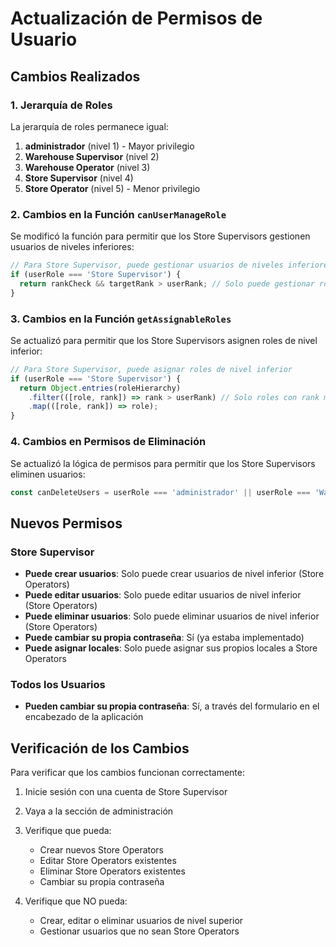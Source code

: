 # Actualización de Permisos de Usuario

## Cambios Realizados

### 1. Jerarquía de Roles
La jerarquía de roles permanece igual:
1. **administrador** (nivel 1) - Mayor privilegio
2. **Warehouse Supervisor** (nivel 2)
3. **Warehouse Operator** (nivel 3)
4. **Store Supervisor** (nivel 4)
5. **Store Operator** (nivel 5) - Menor privilegio

### 2. Cambios en la Función `canUserManageRole`
Se modificó la función para permitir que los Store Supervisors gestionen usuarios de niveles inferiores:

```typescript
// Para Store Supervisor, puede gestionar usuarios de niveles inferiores (ranks más altos)
if (userRole === 'Store Supervisor') {
  return rankCheck && targetRank > userRank; // Solo puede gestionar roles con rank mayor (nivel inferior)
}
```

### 3. Cambios en la Función `getAssignableRoles`
Se actualizó para permitir que los Store Supervisors asignen roles de nivel inferior:

```typescript
// Para Store Supervisor, puede asignar roles de nivel inferior
if (userRole === 'Store Supervisor') {
  return Object.entries(roleHierarchy)
    .filter(([role, rank]) => rank > userRank) // Solo roles con rank mayor (nivel inferior)
    .map(([role, rank]) => role);
}
```

### 4. Cambios en Permisos de Eliminación
Se actualizó la lógica de permisos para permitir que los Store Supervisors eliminen usuarios:

```typescript
const canDeleteUsers = userRole === 'administrador' || userRole === 'Warehouse Supervisor' || userRole === 'Store Supervisor';
```

## Nuevos Permisos

### Store Supervisor
- **Puede crear usuarios**: Solo puede crear usuarios de nivel inferior (Store Operators)
- **Puede editar usuarios**: Solo puede editar usuarios de nivel inferior (Store Operators)
- **Puede eliminar usuarios**: Solo puede eliminar usuarios de nivel inferior (Store Operators)
- **Puede cambiar su propia contraseña**: Sí (ya estaba implementado)
- **Puede asignar locales**: Solo puede asignar sus propios locales a Store Operators

### Todos los Usuarios
- **Pueden cambiar su propia contraseña**: Sí, a través del formulario en el encabezado de la aplicación

## Verificación de los Cambios

Para verificar que los cambios funcionan correctamente:

1. Inicie sesión con una cuenta de Store Supervisor
2. Vaya a la sección de administración
3. Verifique que pueda:
   - Crear nuevos Store Operators
   - Editar Store Operators existentes
   - Eliminar Store Operators existentes
   - Cambiar su propia contraseña

4. Verifique que NO pueda:
   - Crear, editar o eliminar usuarios de nivel superior
   - Gestionar usuarios que no sean Store Operators